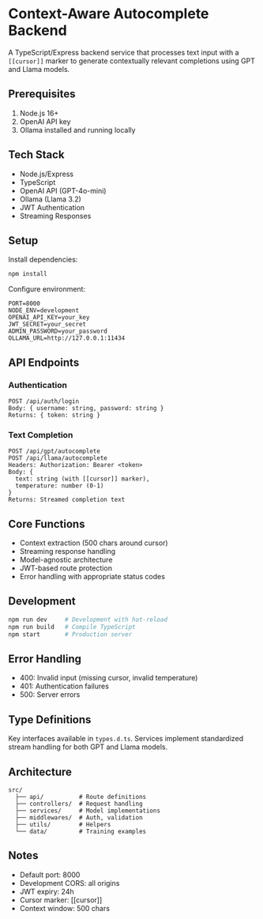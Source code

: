 # Context-Aware Autocomplete Backend

A TypeScript/Express backend service that processes text input with a `[[cursor]]` marker to generate contextually relevant completions using GPT and Llama models.

## Prerequisites

1. Node.js 16+
2. OpenAI API key
3. Ollama installed and running locally

## Tech Stack

- Node.js/Express
- TypeScript
- OpenAI API (GPT-4o-mini)
- Ollama (Llama 3.2)
- JWT Authentication
- Streaming Responses

## Setup

Install dependencies:

```bash
npm install
```

Configure environment:

```env
PORT=8000
NODE_ENV=development
OPENAI_API_KEY=your_key
JWT_SECRET=your_secret
ADMIN_PASSWORD=your_password
OLLAMA_URL=http://127.0.0.1:11434
```

## API Endpoints

### Authentication

```
POST /api/auth/login
Body: { username: string, password: string }
Returns: { token: string }
```

### Text Completion

```
POST /api/gpt/autocomplete
POST /api/llama/autocomplete
Headers: Authorization: Bearer <token>
Body: {
  text: string (with [[cursor]] marker),
  temperature: number (0-1)
}
Returns: Streamed completion text
```

## Core Functions

- Context extraction (500 chars around cursor)
- Streaming response handling
- Model-agnostic architecture
- JWT-based route protection
- Error handling with appropriate status codes

## Development

```bash
npm run dev     # Development with hot-reload
npm run build   # Compile TypeScript
npm start       # Production server
```

## Error Handling

- 400: Invalid input (missing cursor, invalid temperature)
- 401: Authentication failures
- 500: Server errors

## Type Definitions

Key interfaces available in `types.d.ts`. Services implement standardized stream handling for both GPT and Llama models.

## Architecture

```
src/
  ├── api/          # Route definitions
  ├── controllers/  # Request handling
  ├── services/     # Model implementations
  ├── middlewares/  # Auth, validation
  ├── utils/        # Helpers
  └── data/         # Training examples
```

## Notes

- Default port: 8000
- Development CORS: all origins
- JWT expiry: 24h
- Cursor marker: [[cursor]]
- Context window: 500 chars
